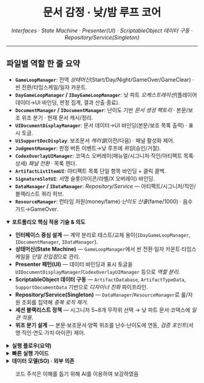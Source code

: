 <div align="center">
  <h1>문서 감정 · 낮/밤 루프 코어</h1>
  <p><em>Interfaces · State Machine · Presenter(UI) · ScriptableObject 데이터 구동 · Repository/Service(Singleton)</em></p>
</div>

<hr/>

<section>
  <h2>파일별 역할 한 줄 요약</h2>
  <ul>
    <li><strong><code>GameLoopManager</code></strong>: 전역 <em>상태머신</em>(Start/Day/Night/GameOver/GameClear) · 씬 전환/타임스케일/일자 카운트.</li>
    <li><strong><code>DayGameLoopManager</code> / <code>IDayGameLoopManager</code></strong>: 낮 파트 <em>오케스트레이션</em>(플레이어 데이터→UI 바인딩, 판정 집계, 결과 산출·종료).</li>
    <li><strong><code>DocumentManager</code> / <code>IDocumentManager</code></strong>: 난이도 기반 <em>문서 생성 팩토리</em> · 본문/보조 위조 분기 · 현재 문서 캐시/정리.</li>
    <li><strong><code>UIDocumentDisplayManager</code></strong>: 문서 데이터→UI 바인딩(본문/보조 목록 출력) · 표시 토글.</li>
    <li><strong><code>UiSupportDocDisplay</code></strong>: 보조문서 <em>캐러셀</em>(이전/다음) · 패널 활성화 제어.</li>
    <li><strong><code>JudgmentManager</code></strong>: 판정 버튼 이벤트→낮 루프에 <em>위임</em>(승인/거절).</li>
    <li><strong><code>CodexOverlayUIManager</code></strong>: 코덱스 오버레이(매뉴얼/시그니처·직인/아티팩트 목록·상세) <em>패널 전환</em> · 목록 렌더.</li>
    <li><strong><code>ArtifactListItemUI</code></strong>: 아티팩트 목록 단일 항목 바인딩 + 클릭 콜백.</li>
    <li><strong><code>SignatureSlotUI</code></strong>: 서명 슬롯(아이콘/라벨/X 오버레이) 바인딩.</li>
    <li><strong><code>DataManager</code> / <code>IDataManager</code></strong>: <em>Repository/Service</em> — 아티팩트/시그니처/직인/블랙리스트 쿼리 허브.</li>
    <li><strong><code>ResourceManager</code></strong>: 런타임 자원(money/fame)·<em>난이도 산출</em>(fame/1000) · 음수 가드→GameOver.</li>
  </ul>
</section>

<details open>
  <summary><strong>포트폴리오 핵심 적용 기술 &amp; 의도</strong></summary>
  <ul>
    <li><strong>인터페이스 중심 설계</strong> — 계약 분리로 테스트/교체 용이(<code>IDayGameLoopManager</code>, <code>IDocumentManager</code>, <code>IDataManager</code>).</li>
    <li><strong>상태머신(State Machine)</strong> — <code>GameLoopManager</code>에서 씬 전환·일자 카운트·타임스케일을 <em>단일 진입점</em>으로 관리.</li>
    <li><strong>Presenter 패턴(UI)</strong> — 데이터 바인딩과 표시 토글을 <code>UIDocumentDisplayManager</code>/<code>CodexOverlayUIManager</code> 등으로 <em>역할 분리</em>.</li>
    <li><strong>ScriptableObject 데이터 구동</strong> — <code>ArtifactDatabase</code>, <code>ArtifactTypeData</code>, <code>SupportDocumentData</code> 기반으로 <em>디자이너 친화</em> 파이프라인.</li>
    <li><strong>Repository/Service(Singleton)</strong> — <code>DataManager</code>/<code>ResourceManager</code>로 룰/자원 조회를 집약해 <em>중복 로직 제거</em>.</li>
    <li><strong>세션 블랙리스트 정책</strong> — 시그니처 5~8개 무작위 선택 → 낮 파트 문서·코덱스에 <em>일관 적용</em>.</li>
    <li><strong>위조 분기 설계</strong> — 본문·보조문서·양쪽 위조를 난수·난이도에 연동, <em>검증 포인트</em>(서명·직인·연도·가치·아이콘) 제어.</li>
  </ul>
</details>

<details>
  <summary><strong>실행 플로우(요약)</strong></summary>
  <ol>
    <li><code>GameLoopManager</code> → <em>GameStart</em> 상태, <code>StartScene</code> 로드 &amp; 자원 리셋.</li>
    <li><em>Day</em> 전이 시 <code>DayScene</code> 로드 → <code>DayGameLoopManager.InitScene()</code>가 플레이어 데이터/난이도/문서를 초기 바인딩.</li>
    <li>플레이어 판정(승인/거절) → <code>DayGameLoopManager.OnJudgmentSubmitted</code>가 정오 판정 누계 및 다음 문서 생성.</li>
    <li>코덱스 오버레이에서 블랙리스트/시그니처·직인/아티팩트 목록 탐색.</li>
    <li>상태 전이(예: <em>DayClear</em>, <em>Playing_Night</em>, <em>GameOver</em>)에 따라 씬 전환 및 결과 수집.</li>
  </ol>
</details>

<details>
  <summary><strong>빠른 실행 가이드</strong></summary>
  <ol>
    <li>씬 구성: <code>StartScene</code>, <code>DayScene</code>, <code>NightScene</code>.</li>
    <li>전역 오브젝트:
      <ul>
        <li><code>GameLoopManager</code>(DontDestroyOnLoad), <code>ResourceManager</code>, <code>DataManager</code>(<code>ArtifactDatabase</code> 참조 연결).</li>
      </ul>
    </li>
    <li>Day 씬:
      <ul>
        <li><code>DayGameLoopManager</code>, <code>DocumentManager</code>, <code>UIDocumentDisplayManager</code>, <code>UiSupportDocDisplay</code>, <code>JudgmentManager</code>, <code>CodexOverlayUIManager</code> 배치 및 레퍼런스 연결.</li>
      </ul>
    </li>
    <li>플레이: 시작 시 <em>StartScene</em> → <em>Day</em> 전이. (디버그: <kbd>N</kbd> → Night 전환)</li>
  </ol>
</details>

<details>
  <summary><strong>데이터 모델(SO) · 외부 의존</strong></summary>
  <ul>
    <li><strong>ScriptableObjects</strong>: <code>ArtifactDatabase</code>(<code>artifactTypes</code>, <code>signatureList</code>, <code>sealList</code>), <code>SupportDocumentData</code>.</li>
    <li><strong>런타임 데이터</strong>: <code>PlayerData</code>(money, fame, difficulty), <code>DayResultData</code>/<code>NightResultData</code>, <code>DocumentData</code>.</li>
    <li><strong>외부 모듈</strong>: <code>TimeManager</code>, <code>GameSignals</code>(GameOver) — 프로젝트 공용 모듈과 연동.</li>
  </ul>
</details>


<div>
<ul>코드 주석은 이해를 돕기 위해 AI를 이용하여 보강하였음</ul>
</div>
